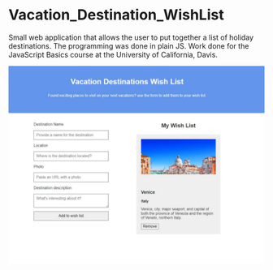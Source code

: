 # Vacation_Destination_WishList
Small web application that allows the user to put together a list of holiday destinations. The programming was done in plain JS. 
Work done for the JavaScript Basics course at the University of California, Davis.


<img src= "Capture.JPG">
